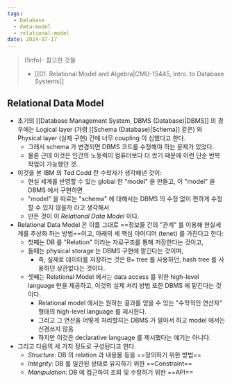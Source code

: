 ```yaml
---
tags:
  - Database
  - data-model
  - relational-model
date: 2024-07-17
---
```

> [!info]- 참고한 것들
> - [[01. Relational Model and Algebra|CMU-15445, Intro. to Database Systems]]

## Relational Data Model

- 초기의 [[Database Management System, DBMS (Database)|DBMS]] 의 경우에는 Logical layer (가령 [[Schema (Database)|Schema]] 같은) 와 Physical layer (실제 구현) 간에 너무 coupling 이 심했다고 한다.
	- 그래서 schema 가 변경되면 DBMS 코드를 수정해야 하는 문제가 있었다.
	- 물론 근데 이것은 인간의 노동력이 컴퓨터보다 더 쌌기 때문에 이런 단순 반복 작업이 가능했던 것.
- 이것을 본 IBM 의 Ted Codd 란 수학자가 생각해낸 것이:
	- 현실 세계를 반영할 수 있는 global 한 "model" 을 만들고, 이 "model" 을 DBMS 에서 구현하면
	- "model" 을 따르는 "schema" 에 대해서는 DBMS 의 수정 없이 편하게 수정할 수 있지 않을까 라고 생각해서
	- 만든 것이 이 *Relational Data Model* 이다.
- Relational Data Model 은 이름 그대로 ==정보들 간의 "관계" 를 이용해 현실세계를 추상화 하는 방법==이고, 아래의 세 핵심 아이디어 (tenet) 를 가진다고 한다:
	- 첫째는 DB 를 "Relation" 이라는 자료구조를 통해 저장한다는 것이고,
	- 둘때는 physical storage 는 DBMS 구현에 맡긴다는 것이며,
		- 즉, 실제로 데이터를 저장하는 것은 B+ tree 를 사용하던, hash tree 를 사용하던 상관없다는 것이다.
	- 셋째는 Relational Model 에서는 data access 를 위한 high-level language 만을 제공하고, 이것의 실제 처리 방법 또한 DBMS 에 맡긴다는 것이다.
		- Relational model 에서는 원하는 결과를 얻을 수 있는 "수학적인 연산자" 형태의 high-level language 를 제시한다.
		- 그리고 그 연산을 어떻게 처리할지는 DBMS 가 알아서 하고 model 에서는 신경쓰지 않음
		- 하지만 이것은 declarative language 를 제시했다는 얘기는 아니다.
- 그리고 다음의 세 가지 정도로 구성된다고 한다.
	- *Structure*: DB 의 relation 과 내용물 등을 ==정의하기 위한 방법==
	- *Integrity*: DB 를 일관된 상태로 유지하기 위한 ==Constraint==
	- *Manipulation*: DB 에 접근하여 조회 및 수정하기 위한 ==API==